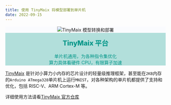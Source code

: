 ```yaml
---
title: 使用 TinyMaix 将模型部署到单片机
date: 2022-09-15
---
```


<div id="title_card">
    <div class="card" style="background-color: #fafbfe">
        <img src="../../assets/m0_small.png" alt="TinyMaix 模型转换和部署">
        <div class="card_info card_green">
            <div class="title">TinyMaix 平台</div>
            <div class="brief">
                <div>单片机通用，为各种指令集优化</div>
                <div>算力具体看硬件 CPU，有限算子加速</div>
            </div>
        </div>
    </div>
</div>
<style>
#title_card {
    width:100%;
    text-align:center;
    background-color: #fafbfe;
    margin-bottom: 1em;
}
#title_card img {
  max-height: 20em;
}
.card_green {
    background-color: #b2dfdb;
    color: #009688;
}
.dark .card_green {
    background-color: #004e03;
    color: #ffffffba;
}
.title {
    font-size: 1.5em;
    font-weight: 800;
    padding: 0.8em;
}
</style>

[TinyMaix](https://github.com/sipeed/TinyMaix) 是针对小算力小内存的芯片设计的轻量级推理框架，甚至能在`2KB`内存的`Arduino ATmega328`单片机上运行`MNIST`，对各种架构的单片机都提供了支持和优化，包括 RISC-V、ARM Cortex-M 等。


详细使用方法请看[TinyMaix 官方仓库](https://github.com/sipeed/TinyMaix)




